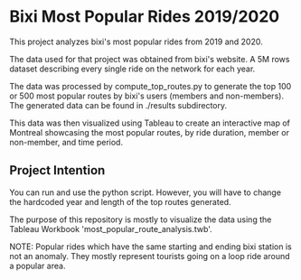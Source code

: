 # Bixi Most Popular Rides 2019/2020

This project analyzes bixi's most popular rides from 2019 and 2020. 

The data used for that project was obtained from bixi's website. A 5M rows dataset describing every single ride on the network for each year.

The data was processed by compute_top_routes.py to generate the top 100 or 500 most popular routes by bixi's users (members and non-members). The generated data can be found in ./results subdirectory.

This data was then visualized using Tableau to create an interactive map of Montreal showcasing the most popular routes, by ride duration, member or non-member, and time period.

## Project Intention

You can run and use the python script. However, you will have to change the hardcoded year and length of the top routes generated. 

The purpose of this repository is mostly to visualize the data using the Tableau Workbook 'most_popular_route_analysis.twb'.

NOTE:
Popular rides which have the same starting and ending bixi station is not an anomaly. They mostly represent tourists going on a loop ride around a popular area.